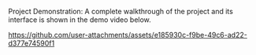 Project Demonstration:
A complete walkthrough of the project and its interface is shown in the demo video below.


https://github.com/user-attachments/assets/e185930c-f9be-49c6-ad22-d377e74590f1
